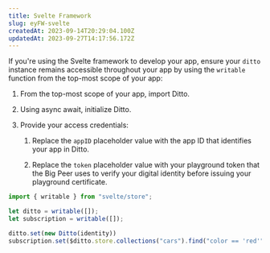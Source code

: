 ```yaml
---
title: Svelte Framework
slug: eyFW-svelte
createdAt: 2023-09-14T20:29:04.100Z
updatedAt: 2023-09-27T14:17:56.172Z
---
```


If you're using the Svelte framework to develop your app, ensure your `ditto` instance remains accessible throughout your app by using the `writable` function from the top-most scope of your app:

1.  From the top-most scope of your app, import Ditto.

2.  Using async await, initialize Ditto.

3.  Provide your access credentials:
    1.  Replace the `appID` placeholder value with the app ID that identifies your app in Ditto.

    2.  Replace the `token` placeholder value with your playground token that the Big Peer uses to verify your digital identity before issuing your playground certificate.&#x20;

```javascript
import { writable } from "svelte/store";

let ditto = writable([]);
let subscription = writable([]);

ditto.set(new Ditto(identity))
subscription.set($ditto.store.collections("cars").find("color == 'red'").subscribe())
```

